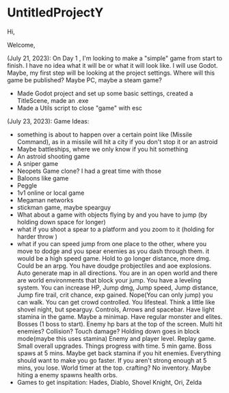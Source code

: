 # UntitledProjectY
 Hi,

 Welcome, 

 (July 21, 2023): 
 On Day 1 , I'm looking to make a "simple" game from start to finish. 
 I have no idea what it will be or what it will look like. 
 I will use Godot. 
 Maybe, my first step will be looking at the project settings.
 Where will this game be published? Maybe PC, maybe a steam game?
 - Made Godot project and set up some basic settings, created a TitleScene, made an .exe
 - Made a Utils script to close "game" with esc

 (July 23, 2023): 
 Game Ideas:
 - something is about to happen over a certain point like (Missile Command), 
 as in a missile will hit a city if you don't stop it or an astroid
 - Maybe battleships, where we only know if you hit something
 - An astroid shooting game
 - A sniper game 
 - Neopets Game clone? I had a great time with those
 - Baloons like game
 - Peggle 
 - 1v1 online or local game
 - Megaman networks
 - stickman game, maybe spearguy
 - What about a game with objects flying by and you have to jump (by holding down space for longer) 
 - what if you shoot a spear to a platform and you zoom to it (holding for harder throw )
 - what if you can speed jump from one place to the other, where you move to dodge and you spear enemies as you dash through them. 
 it would be a high speed game. Hold to go longer distance, more dmg. Could be an arpg. You have doudge probjectiles and aoe explosions. Auto generate map in all directions. You are in an open world and there are world environments that block your jump. You have a leveling system. You can increase HP, Jump dmg, Jump speed, Jump distance, Jump fire trail, crit chance, exp gained. Nope(You can only jump) you can walk. You can get crowd controlled. You lifesteal. Think a little like shovel night, but spearguy. Controls, Arrows and spacebar. Have light stamina in the game. Maybe a minimap. Have regular monster and elites. Bosses (1 boss to start). Enemy hp bars at the top of the screen. Multi hit enemies? Collision? Touch damage? Holding down goes in block mode(maybe this uses stamina) Enemy and player level. Replay game. Small overall upgrades. Things progress with time. 5 min game. Boss spaws at 5 mins. Maybe get back stamina if you hit enemies. Everything should want to make you go faster. If you aren't strong enough at 5 mins, you lose. World timer at the top. crafting? No inventory. Maybe hiting a enemy spawns health orbs.
 - Games to get inspitation: Hades, Diablo, Shovel Knight, Ori, Zelda